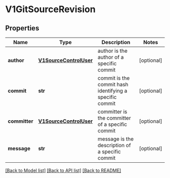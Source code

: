 # V1GitSourceRevision

## Properties
Name | Type | Description | Notes
------------ | ------------- | ------------- | -------------
**author** | [**V1SourceControlUser**](V1SourceControlUser.md) | author is the author of a specific commit | [optional] 
**commit** | **str** | commit is the commit hash identifying a specific commit | [optional] 
**committer** | [**V1SourceControlUser**](V1SourceControlUser.md) | committer is the committer of a specific commit | [optional] 
**message** | **str** | message is the description of a specific commit | [optional] 

[[Back to Model list]](../README.md#documentation-for-models) [[Back to API list]](../README.md#documentation-for-api-endpoints) [[Back to README]](../README.md)


